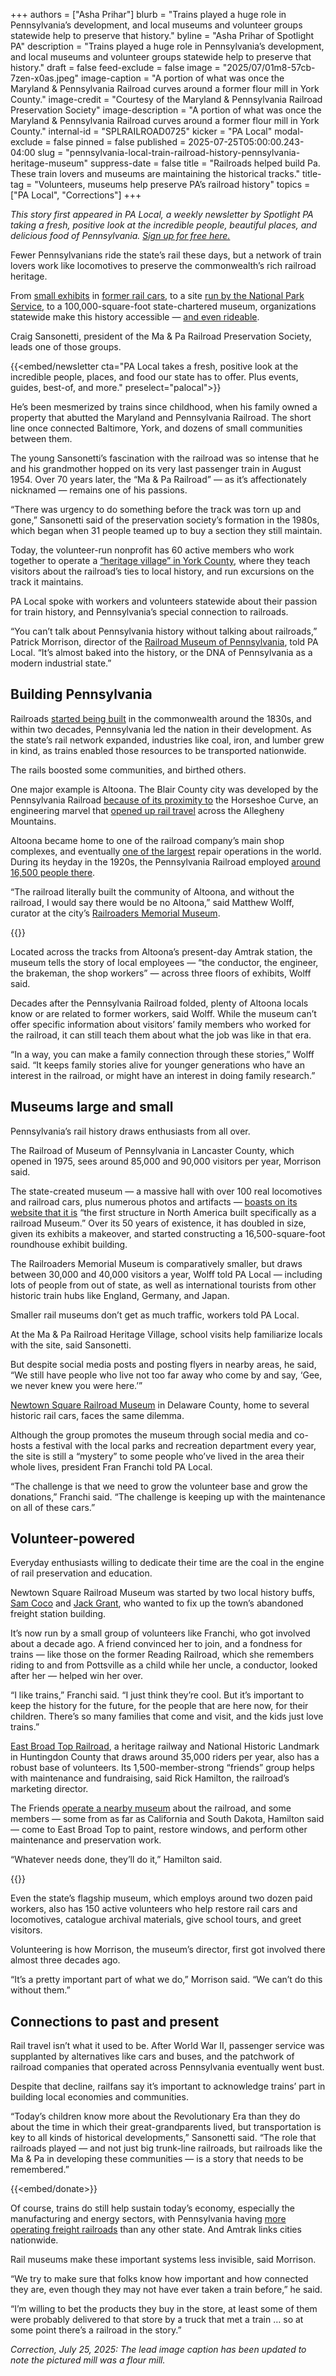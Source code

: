 +++
authors = ["Asha Prihar"]
blurb = "Trains played a huge role in Pennsylvania’s development, and local museums and volunteer groups statewide help to preserve that history."
byline = "Asha Prihar of Spotlight PA"
description = "Trains played a huge role in Pennsylvania’s development, and local museums and volunteer groups statewide help to preserve that history."
draft = false
feed-exclude = false
image = "2025/07/01m8-57cb-7zen-x0as.jpeg"
image-caption = "A portion of what was once the Maryland & Pennsylvania Railroad curves around a former flour mill in York County."
image-credit = "Courtesy of the Maryland & Pennsylvania Railroad Preservation Society"
image-description = "A portion of what was once the Maryland & Pennsylvania Railroad curves around a former flour mill in York County."
internal-id = "SPLRAILROAD0725"
kicker = "PA Local"
modal-exclude = false
pinned = false
published = 2025-07-25T05:00:00.243-04:00
slug = "pennsylvania-local-train-railroad-history-pennsylvania-heritage-museum"
suppress-date = false
title = "Railroads helped build Pa. These train lovers and museums are maintaining the historical tracks."
title-tag = "Volunteers, museums help preserve PA’s railroad history"
topics = ["PA Local", "Corrections"]
+++

<em>This story first appeared in PA Local, a weekly newsletter by Spotlight PA taking a fresh, positive look at the incredible people, beautiful places, and delicious food of Pennsylvania. </em><a href="https://www.spotlightpa.org/newsletters/palocal/"><em>Sign up for free here.</em></a>

Fewer Pennsylvanians ride the state’s rail these days, but a network of train lovers work like locomotives to preserve the commonwealth’s rich railroad heritage.

From <a href="https://www.visitcumberlandvalley.com/listing/the-conrail-museum/3664/">small exhibits</a> in <a href="https://www.youtube.com/watch?v=cTLlbn--cb8">former rail cars</a>, to a site <a href="https://www.nps.gov/stea/index.htm">run by the National Park Service</a>, to a 100,000-square-foot state-chartered museum, organizations statewide make this history accessible — <a href="https://www.trains.com/trn/railroads/tourist/pennsylvania-tourist-railroads-you-must-visit/">and even rideable</a>.

Craig Sansonetti, president of the Ma &amp; Pa Railroad Preservation Society, leads one of those groups.

{{<embed/newsletter cta="PA Local takes a fresh, positive look at the incredible people, places, and food our state has to offer. Plus events, guides, best-of, and more." preselect="palocal">}}

He’s been mesmerized by trains since childhood, when his family owned a property that abutted the Maryland and Pennsylvania Railroad. The short line once connected Baltimore, York, and dozens of small communities between them.

The young Sansonetti’s fascination with the railroad was so intense that he and his grandmother hopped on its very last passenger train in August 1954. Over 70 years later, the “Ma &amp; Pa Railroad” — as it’s affectionately nicknamed — remains one of his passions.

“There was urgency to do something before the track was torn up and gone,” Sansonetti said of the preservation society’s formation in the 1980s, which began when 31 people teamed up to buy a section they still maintain.

Today, the volunteer-run nonprofit has 60 active members who work together to operate a <a href="https://www.maandparailroad.com/">“heritage village” in York County</a>, where they teach visitors about the railroad’s ties to local history, and run excursions on the track it maintains.

PA Local spoke with workers and volunteers statewide about their passion for train history, and Pennsylvania’s special connection to railroads.

“You can’t talk about Pennsylvania history without talking about railroads,” Patrick Morrison, director of the <a href="https://www.rrmuseumpa.org/">Railroad Museum of Pennsylvania</a>, told PA Local. “It’s almost baked into the history, or the DNA of Pennsylvania as a modern industrial state.”

## Building Pennsylvania

Railroads <a href="https://www.phmc.state.pa.us/portal/communities/railroads/history.html">started being built</a> in the commonwealth around the 1830s, and within two decades, Pennsylvania led the nation in their development. As the state’s rail network expanded, industries like coal, iron, and lumber grew in kind, as trains enabled those resources to be transported nationwide.

The rails boosted some communities, and birthed others.

One major example is Altoona. The Blair County city was developed by the Pennsylvania Railroad <a href="https://www.altoonapa.gov/history-of-altoona">because of its proximity to</a> the Horseshoe Curve, an engineering marvel that <a href="https://www.asce.org/about-civil-engineering/history-and-heritage/historic-landmarks/horseshoe-curve-pennsylvania-railroad">opened up rail travel</a> across the Allegheny Mountains.

Altoona became home to one of the railroad company’s main shop complexes, and eventually <a href="https://www.nps.gov/parkhistory/online_books/railroad/shs4.htm">one of the largest</a> repair operations in the world. During its heyday in the 1920s, the Pennsylvania Railroad employed <a href="https://explorepahistory.com/hmarker.php%3FmarkerId=1-A-1D6.html">around 16,500 people there</a>.

“The railroad literally built the community of Altoona, and without the railroad, I would say there would be no Altoona,” said Matthew Wolff, curator at the city’s <a href="https://www.railroadcity.org/">Railroaders Memorial Museum</a>.

{{<picture src="2025/07/01m8-579c-q0p1-wgjf.jpeg" description="The former Pennsylvania Railroad Master Mechanic’s Building in Altoona, pictured in the 1960s. Today, this building is home to the Railroaders Memorial Museum." caption="The former Pennsylvania Railroad Master Mechanic’s Building in Altoona, pictured in the 1960s. Today, this building is home to the Railroaders Memorial Museum." credit="Courtesy of the Railroaders Memorial Museum">}}

Located across the tracks from Altoona’s present-day Amtrak station, the museum tells the story of local employees — “the conductor, the engineer, the brakeman, the shop workers” — across three floors of exhibits, Wolff said.

Decades after the Pennsylvania Railroad folded, plenty of Altoona locals know or are related to former workers, said Wolff. While the museum can’t offer specific information about visitors’ family members who worked for the railroad, it can still teach them about what the job was like in that era.

“In a way, you can make a family connection through these stories,” Wolff said. “It keeps family stories alive for younger generations who have an interest in the railroad, or might have an interest in doing family research.”

## Museums large and small

Pennsylvania’s rail history draws enthusiasts from all over.

The Railroad of Museum of Pennsylvania in Lancaster County, which opened in 1975, sees around 85,000 and 90,000 visitors per year, Morrison said.

The state-created museum — a massive hall with over 100 real locomotives and railroad cars, plus numerous photos and artifacts — <a href="https://www.rrmuseumpa.org/visit/about-us">boasts on its website that it is</a> “the first structure in North America built specifically as a railroad Museum.” Over its 50 years of existence, it has doubled in size, given its exhibits a makeover, and started constructing a 16,500-square-foot roundhouse exhibit building.<em></em>

The Railroaders Memorial Museum is comparatively smaller, but draws between 30,000 and 40,000 visitors a year, Wolff told PA Local — including lots of people from out of state, as well as international tourists from other historic train hubs like England, Germany, and Japan.

Smaller rail museums don’t get as much traffic, workers told PA Local.

At the Ma &amp; Pa Railroad Heritage Village, school visits help familiarize locals with the site, said Sansonetti.

But despite social media posts and posting flyers in nearby areas, he said, “We still have people who live not too far away who come by and say, ‘Gee, we never knew you were here.’”

<a href="https://www.facebook.com/NewtownSquareRailroadMuseum">Newtown Square Railroad Museum</a> in Delaware County, home to several historic rail cars, faces the same dilemma.

Although the group promotes the museum through social media and co-hosts a festival with the local parks and recreation department every year, the site is still a “mystery” to some people who’ve lived in the area their whole lives, president Fran Franchi told PA Local.

“The challenge is that we need to grow the volunteer base and grow the donations,” Franchi said. “The challenge is keeping up with the maintenance on all of these cars.”

## Volunteer-powered

Everyday enthusiasts willing to dedicate their time are the coal in the engine of rail preservation and education.

Newtown Square Railroad Museum was started by two local history buffs, <a href="https://www.delcotimes.com/obituaries/samuel-coco-newtown-square-pa/">Sam Coco</a> and <a href="https://www.inquirer.com/philly/obituaries/20170104_John_H___quot_Jack_quot__Grant__88__led_steel_firm__co-founded_railroad_museum.html">Jack Grant</a>, who wanted to fix up the town’s abandoned freight station building.

It’s now run by a small group of volunteers like Franchi, who got involved about a decade ago. A friend convinced her to join, and a fondness for trains — like those on the former Reading Railroad, which she remembers riding to and from Pottsville as a child while her uncle, a conductor, looked after her — helped win her over.

“I like trains,” Franchi said. “I just think they’re cool. But it’s important to keep the history for the future, for the people that are here now, for their children. There’s so many families that come and visit, and the kids just love trains.”

<a href="https://eastbroadtop.com/">East Broad Top Railroad</a>, a heritage railway and National Historic Landmark in Huntingdon County that draws around 35,000 riders per year, also has a robust base of volunteers. Its 1,500-member-strong “friends” group helps with maintenance and fundraising, said Rick Hamilton, the railroad’s marketing director.

The Friends <a href="https://febt.org/robertsdale-museum/">operate a nearby museum</a> about the railroad, and some members — some from as far as California and South Dakota, Hamilton said — come to East Broad Top to paint, restore windows, and perform other maintenance and preservation work.

“Whatever needs done, they’ll do it,” Hamilton said.

{{<picture src="2025/07/01m8-57bf-2g57-jd6d.jpeg" description="The train hall at the Railroad Museum of Pennsylvania." caption="The train hall at the Railroad Museum of Pennsylvania." credit="Courtesy of the Railroad Museum of Pennsylvania">}}

Even the state’s flagship museum, which employs around two dozen paid workers, also has 150 active volunteers who help restore rail cars and locomotives, catalogue archival materials, give school tours, and greet visitors.

Volunteering is how Morrison, the museum’s director, first got involved there almost three decades ago.

“It’s a pretty important part of what we do,” Morrison said. “We can’t do this without them.”

## Connections to past and present

Rail travel isn’t what it used to be. After World War II, passenger service was supplanted by alternatives like cars and buses, and the patchwork of railroad companies that operated across Pennsylvania eventually went bust.

Despite that decline, railfans say it’s important to acknowledge trains’ part in building local economies and communities.

“Today’s children know more about the Revolutionary Era than they do about the time in which their great-grandparents lived, but transportation is key to all kinds of historical developments,” Sansonetti said. “The role that railroads played — and not just big trunk-line railroads, but railroads like the Ma &amp; Pa in developing these communities — is a story that needs to be remembered.”

{{<embed/donate>}}

Of course, trains do still help sustain today’s economy, especially the manufacturing and energy sectors, with Pennsylvania having <a href="https://www.aar.org/states/">more operating freight railroads</a> than any other state. And Amtrak links cities nationwide.

Rail museums make these important systems less invisible, said Morrison.

“We try to make sure that folks know how important and how connected they are, even though they may not have ever taken a train before,” he said.

“I’m willing to bet the products they buy in the store, at least some of them were probably delivered to that store by a truck that met a train … so at some point there’s a railroad in the story.”

<em>Correction, July 25, 2025: The lead image caption has been updated to note the pictured mill was a flour mill.</em>

